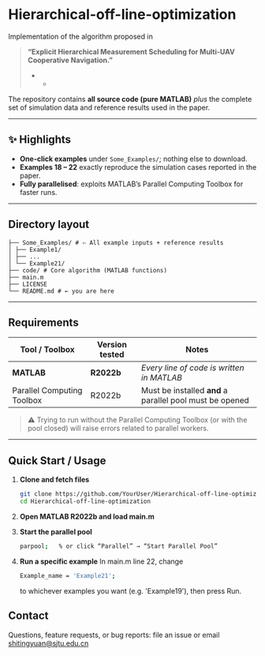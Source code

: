 # Hierarchical-off-line-optimization

Implementation of the algorithm proposed in

> **“Explicit Hierarchical Measurement Scheduling for Multi-UAV Cooperative Navigation.”**  
> * *

The repository contains **all source code (pure MATLAB)** *plus* the complete set of simulation data and reference results used in the paper.

---

## ✨ Highlights
* **One-click examples** under `Some_Examples/`; nothing else to download.  
* **Examples 18 – 22** exactly reproduce the simulation cases reported in the paper.  
* **Fully parallelised**: exploits MATLAB’s Parallel Computing Toolbox for faster runs.

---

## Directory layout
```text
├── Some_Examples/ # ⇦ All example inputs + reference results
│ ├── Example1/
│ ├── ...
│ └── Example21/
├── code/ # Core algorithm (MATLAB functions)
├── main.m
├── LICENSE
└── README.md # ← you are here
```

---

## Requirements  <a name="requirements"></a>

| Tool / Toolbox               | Version tested | Notes                                                     |
| ---------------------------- | -------------- | --------------------------------------------------------- |
| **MATLAB**                   | **R2022b**     | *Every line of code is written in MATLAB*                 |
| Parallel Computing Toolbox   | R2022b         | Must be installed **and** a parallel pool must be opened  |

> ⚠️ Trying to run without the Parallel Computing Toolbox (or with the pool closed) will raise errors related to parallel workers.

---

## Quick Start / Usage

1. **Clone and fetch files**

   ```bash
   git clone https://github.com/YourUser/Hierarchical-off-line-optimization.git
   cd Hierarchical-off-line-optimization

2. **Open MATLAB R2022b and load main.m**

3. **Start the parallel pool**

   ```bash
   parpool;   % or click “Parallel” → “Start Parallel Pool”

4. **Run a specific example**
   In main.m line 22, change

   ```bash
   Example_name = 'Example21';
   ```

    to whichever examples you want (e.g. 'Example19'), then press Run.

## Contact

  Questions, feature requests, or bug reports:
  file an issue
  or email shitingyuan@sjtu.edu.cn

